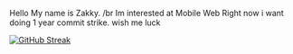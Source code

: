 Hello My name is Zakky. /br
Im interested at Mobile Web
Right now i want doing 1 year commit strike. 
wish me luck
<!---
ZakkyAi/ZakkyAi is a ✨ special ✨ repository because its `README.md` (this file) appears on your GitHub profile.
You can click the Preview link to take a look at your changes.
--->
[![GitHub Streak](https://streak-stats.demolab.com?user=zakkyai)](https://git.io/streak-stats)
